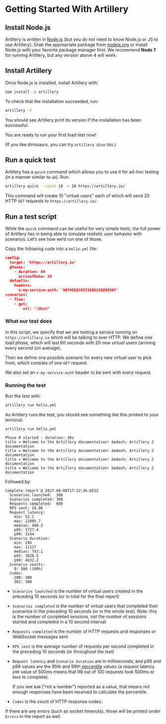 # Getting Started With Artillery

## Install Node.js

Artillery is written in [Node.js](http://nodejs.org/) (but you do not need to know Node.js or JS to use Artillery). Grab the appropriate package from [nodejs.org](http://nodejs.org/en/download) or install Node.js with your favorite package manager first. We recommend **Node 7** for running Artillery, but any version above 4 will work.

## Install Artillery

Once Node.js is installed, install Artillery with:

```bash
npm install -g artillery
```

To check that the installation succeeded, run:

```bash
artillery -V
```

You should see Artillery print its version if the installation has been successful.

You are ready to run your first load test now!

(If you like dinosaurs, you can try `artillery dino` too.)

## Run a quick test

Artillery has a `quick` command which allows you to use it for ad-hoc testing (in a manner similar to `ab`). Run:

```bash
artillery quick --count 10 -n 20 https://artillery.io/
```

This command will create 10 "virtual users" each of which will send 20 HTTP `GET` requests to `https://artillery.io/`.

<!--
You should see something like this printed on your terminal:

`shell

`
-->

## Run a test script

While the `quick` command can be useful for very simple tests, the full power of Artillery lies in being able to simulate *realistic* user behavior with scenarios. Let’s see how we’d run one of those.

Copy the following code into a `hello.yml` file:

```json
config:
  target: 'https://artillery.io'
  phases:
    - duration: 60
      arrivalRate: 20
  defaults:
    headers:
      x-my-service-auth: '987401838271002188298567'
scenarios:
  - flow:
    - get:
        url: "/docs"
```

### What our test does

In this script, we specify that we are testing a service running on `https://artillery.io` which will be talking to over HTTP. We define one *load phase*, which will last 60 seconds with 20 new *virtual users* (arriving every second (on average).

Then we define one possible scenario for every new virtual user to pick from, which consists of one `GET` request.

We also set an `x-my-service-auth` header to be sent with every request.

### Running the test

Run the test with:

```bash
artillery run hello.yml
```

As Artillery runs the test, you should see something like this printed to your terminal:

```text
artillery run hello.yml

Phase 0 started - duration: 30s
title = Welcome to the Artillery documentation! &mdash; Artillery 2 documentation
title = Welcome to the Artillery documentation! &mdash; Artillery 2 documentation
title = Welcome to the Artillery documentation! &mdash; Artillery 2 documentation
title = Welcome to the Artillery documentation! &mdash; Artillery 2 documentation
```

Followed by:

```text
Complete report @ 2017-08-08T17:32:36.653Z
  Scenarios launched:  300
  Scenarios completed: 300
  Requests completed:  600
  RPS sent: 18.86
  Request latency:
    min: 52.1
    max: 11005.7
    median: 408.2
    p95: 1727.4
    p99: 3144
  Scenario duration:
    min: 295
    max: 11127
    median: 743.1
    p95: 3026.5
    p99: 4632.2
  Scenario counts:
    0: 300 (100%)
  Codes:
    200: 300
    302: 300
```

- `Scenarios launched` is the number of virtual users created in the preceding 10 seconds (or in total for the final report)
- `Scenarios completed` is the number of virtual users that completed their scenarios in the preceding 10 seconds (or in the whole test). Note: this is the number of completed sessions, not the number of sessions started and completed in a 10 second interval.
- `Requests completed` is the number of HTTP requests and responses or WebSocket messages sent
- `RPS sent` is the average number of requests per second completed in the preceding 10 seconds (or throughout the test)
- `Request latency` and `Scenario duration` are in milliseconds, and p95 and p99 values are the 95th and 99th [percentile](https://en.wikipedia.org/wiki/Percentile) values (a request latency `p99` value of 500ms means that 99 out of 100 requests took 500ms or less to complete).

  If you see `NaN` ("not a number") reported as a value, that means not enough responses have been received to calculate the percentile.
- `Codes` is the count of HTTP response codes.

If there are any errors (such as socket timeouts), those will be printed under `Errors` in the report as well.

